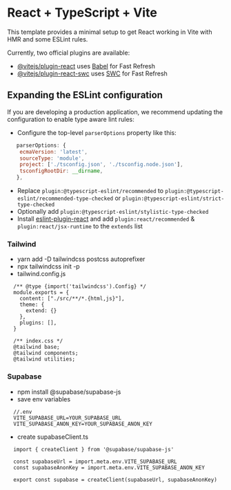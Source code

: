 # React + TypeScript + Vite

This template provides a minimal setup to get React working in Vite with HMR and some ESLint rules.

Currently, two official plugins are available:

- [@vitejs/plugin-react](https://github.com/vitejs/vite-plugin-react/blob/main/packages/plugin-react/README.md) uses [Babel](https://babeljs.io/) for Fast Refresh
- [@vitejs/plugin-react-swc](https://github.com/vitejs/vite-plugin-react-swc) uses [SWC](https://swc.rs/) for Fast Refresh

## Expanding the ESLint configuration

If you are developing a production application, we recommend updating the configuration to enable type aware lint rules:

- Configure the top-level `parserOptions` property like this:

```js
   parserOptions: {
    ecmaVersion: 'latest',
    sourceType: 'module',
    project: ['./tsconfig.json', './tsconfig.node.json'],
    tsconfigRootDir: __dirname,
   },
```

- Replace `plugin:@typescript-eslint/recommended` to `plugin:@typescript-eslint/recommended-type-checked` or `plugin:@typescript-eslint/strict-type-checked`
- Optionally add `plugin:@typescript-eslint/stylistic-type-checked`
- Install [eslint-plugin-react](https://github.com/jsx-eslint/eslint-plugin-react) and add `plugin:react/recommended` & `plugin:react/jsx-runtime` to the `extends` list

### Tailwind
- yarn add -D tailwindcss postcss autoprefixer
- npx tailwindcss init -p
- tailwind.config.js
```
  /** @type {import('tailwindcss').Config} */
  module.exports = {
    content: ["./src/**/*.{html,js}"],
    theme: {
      extend: {}
    },
    plugins: [],
  }
```


```
  /** index.css */
  @tailwind base;
  @tailwind components;
  @tailwind utilities;
```
### Supabase

- npm install @supabase/supabase-js
- save env variables
```
  //.env
  VITE_SUPABASE_URL=YOUR_SUPABASE_URL
  VITE_SUPABASE_ANON_KEY=YOUR_SUPABASE_ANON_KEY
```
- create supabaseClient.ts
```
  import { createClient } from '@supabase/supabase-js'

  const supabaseUrl = import.meta.env.VITE_SUPABASE_URL
  const supabaseAnonKey = import.meta.env.VITE_SUPABASE_ANON_KEY

  export const supabase = createClient(supabaseUrl, supabaseAnonKey)
```